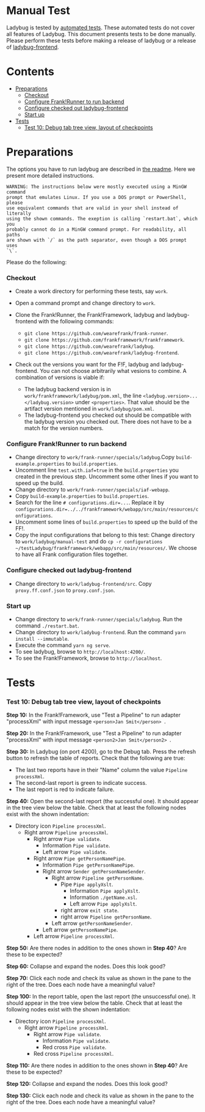 Manual Test
===========

Ladybug is tested by [automated tests](./README.md#cicd). These automated tests do not cover all features of Ladybug. This document presents tests to be done manually. Please perform these tests before making a release of ladybug or a release of [ladybug-frontend](https://github.com/wearefrank/ladybug-frontend).

# Contents

- [Preparations](#preparations)
  - [Checkout](#checkout)
  - [Configure Frank!Runner to run backend](#configure-frankrunner-to-run-backend)
  - [Configure checked out ladybug-frontend](#configure-checked-out-ladybug-frontend)
  - [Start up](#start-up)
- [Tests](#tests)
  - [Test 10: Debug tab tree view, layout of checkpoints](#test-10-debug-tab-tree-view-layout-of-checkpoints)

# Preparations

The options you have to run ladybug are described in [the readme](./README.md#how-to-change-and-test-ladybug). Here we present more detailed instructions. 

    WARNING: The instructions below were mostly executed using a MinGW command
    prompt that emulates Linux. If you use a DOS prompt or PowerShell, please
    use equivalent commands that are valid in your shell instead of literally
    using the shown commands. The exeption is calling `restart.bat`, which you
    probably cannot do in a MinGW command prompt. For readability, all paths
    are shown with `/` as the path separator, even though a DOS prompt uses
    `\`.

Please do the following:

### Checkout

* Create a work directory for performing these tests, say `work`.
* Open a command prompt and change directory to `work`.
* Clone the Frank!Runner, the Frank!Framework, ladybug and ladybug-frontend with the following commands:

  * `git clone https://github.com/wearefrank/frank-runner`.
  * `git clone https://github.com/frankframework/frankframework`.
  * `git clone https://github.com/wearefrank/ladybug`.
  * `git clone https://github.com/wearefrank/ladybug-frontend`.
* Check out the versions you want for the F!F, ladybug and ladybug-frontend. You can not choose arbitrarily what vesions to combine. A combination of versions is viable if:

  * The ladybug backend version is in `work/frankframework/ladybug/pom.xml`, the line `<ladybug.version>...</ladybug.version>` under `<properties>`. That value should be the artifact version mentioned in `work/ladybug/pom.xml`.
  * The ladybug-frontend you checked out should be compatible with the ladybug version you checked out. There does not have to be a match for the version numbers.

### Configure Frank!Runner to run backend

* Change directory to `work/frank-runner/specials/ladybug`.Copy `build-example.properties` to `build.properties`.
* Uncomment line `test.with.iaf=true` in the `build.properties` you created in the previous step. Uncomment some other lines if you want to speed up the build.
* Change directory to `work/frank-runner/specials/iaf-webapp`.
* Copy `build-example.properties` to `build.properties`.
* Search for the line `# configurations.dir=...`. Replace it by `configurations.dir=../../frankframework/webapp/src/main/resources/configurations`.
* Uncomment some lines of `build.properties` to speed up the build of the FF!.
* Copy the input configurations that belong to this test: Change directory to `work/ladybug/manual-test` and do `cp -r configurations ~/testLadybug/frankframework/webapp/src/main/resources/`. We choose to have all Frank configuration files together.

### Configure checked out ladybug-frontend

* Change directory to `work/ladybug-frontend/src`. Copy `proxy.ff.conf.json` to `proxy.conf.json`.

### Start up

* Change directory to `work/frank-runner/specials/ladybug`. Run the command `./restart.bat`.
* Change directory to `work/ladybug-frontend`. Run the command `yarn install --immutable`.
* Execute the command `yarn ng serve`.
* To see ladybug, browse to `http://localhost:4200/`.
* To see the Frank!Framework, browse to `http://localhost`.

# Tests

### Test 10: Debug tab tree view, layout of checkpoints

**Step 10:** In the Frank!Framework, use "Test a Pipeline" to run adapter "processXml" with input message `<person>Jan Smit</person>
`.

**Step 20:** In the Frank!Framework, use "Test a Pipeline" to run adapter "processXml" with input message `<person2>Jan Smit</person2>
`.

**Step 30:** In Ladybug (on port 4200), go to the Debug tab. Press the refresh button to refresh the table of reports. Check that the following are true:

* The last two reports have in their "Name" column the value `Pipeline processXml`.
* The second-last report is green to indicate success.
* The last report is red to indicate failure.

**Step 40:** Open the second-last report (the successful one). It should appear in the tree view below the table. Check that at least the following nodes exist with the shown indentation:

* Directory icon `Pipeline processXml`.
  * Right arrow `Pipeline processXml`.
    * Right arrow `Pipe validate`.
      * Information `Pipe validate`.
      * Left arrow `Pipe validate`.
    * Right arrow `Pipe getPersonNamePipe`.
      * Information `Pipe getPersonNamePipe`.
      * Right arrow `Sender getPersonNameSender`.
        * Right arrow `Pipeline getPersonName`.
          * Pipe `Pipe applyXslt`.
            * Information `Pipe applyXslt`.
            * Information `./getName.xsl`.
            * Left arrow `Pipe applyXslt`.
          * right arrow `exit state`.
          * right arrow `Pipeline getPersonName`.
        * Left arrow `getPersonNameSender`.
      * Left arrow `getPersonNamePipe`.
    * Left arrow `Pipeline processXml`.

**Step 50:** Are there nodes in addition to the ones shown in **Step 40**? Are these to be expected?

**Step 60:** Collapse and expand the nodes. Does this look good?

**Step 70:** Click each node and check its value as shown in the pane to the right of the tree. Does each node have a meaningful value?

**Step 100:** In the report table, open the last report (the unsuccessful one). It should appear in the tree view below the table. Check that at least the following nodes exist with the shown indentation:

* Directory icon `Pipeline processXml`.
  * Right arrow `Pipeline processXml`.
    * Right arrow `Pipe validate`.
      * Information `Pipe validate`.
      * Red cross `Pipe validate`.
    * Red cross `Pipeline processXml`.

**Step 110:** Are there nodes in addition to the ones shown in **Step 40**? Are these to be expected?

**Step 120:** Collapse and expand the nodes. Does this look good?

**Step 130:** Click each node and check its value as shown in the pane to the right of the tree. Does each node have a meaningful value?
